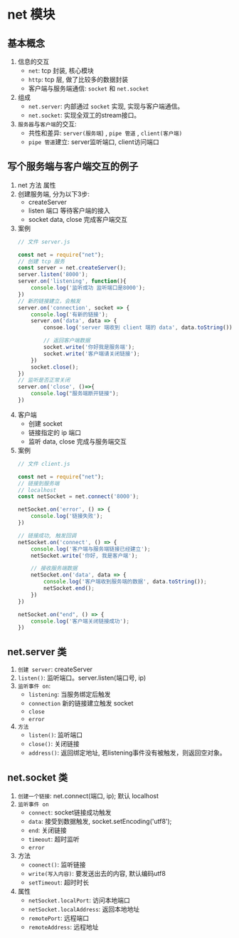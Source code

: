# net 模块


## 基本概念
1. 信息的交互
    * `net`:  tcp 封装, 核心模块
    * `http`: tcp 层, 做了比较多的数据封装
    * 客户端与服务端通信: `socket` 和 `net.socket`
2. 组成
    * `net.server`: 内部通过 `socket` 实现, 实现与客户端通信。
    * `net.socket`: 实现全双工的stream接口。
3. `服务器`与`客户端`的交互:
    * 共性和差异: `server(服务端`) , `pipe 管道` , `client(客户端)`
    * `pipe 管道`建立: server监听端口, client访问端口

## 写个服务端与客户端交互的例子
1. net 方法 属性
2. 创建服务端, 分为以下3步: 
    * createServer
    * listen 端口 等待客户端的接入
    * socket data, close 完成客户端交互
3. 案例
    ```javascript
    // 文件 server.js

    const net = require("net");
    // 创建 tcp 服务
    const server = net.createServer();
    server.listen('8000');
    server.on('listening', function(){
        console.log('监听成功 监听端口是8000');
    })
    // 新的链接建立，会触发
    server.on('connection', socket => {
        console.log('有新的链接');
        server.on('data', data => {
            consoe.log('server 端收到 client 端的 data', data.toString());

            // 返回客户端数据
            socket.write('你好我是服务端');
            socket.write('客户端请关闭链接');
        })
        socket.close();
    })
    // 监听是否正常关闭
    server.on('close', ()=>{
        console.log("服务端断开链接");
    })
    ```
4. 客户端
    * 创建 socket
    * 链接指定的 ip 端口
    * 监听 data, close 完成与服务端交互
5. 案例
    ```javascript
    // 文件 client.js

    const net = require("net");   
    // 链接到服务端
    // localhost
    const netSocket = net.connect('8000');

    netSocket.on('error', () => {
        console.log('链接失败');
    })

    // 链接成功, 触发回调
    netSocket.on('connect', () => {
        console.log('客户端与服务端链接已经建立');
        netSocket.write('你好, 我是客户端');

        // 接收服务端数据
        netSocket.on('data', data => {
            console.log('客户端收到服务端的数据', data.toString());
            netSocket.end();
        })
    })

    netSocket.on("end", () => {
        console.log('客户端关闭链接成功');
    })
    ```


## net.server 类
1. `创建 server`: createServer
2. `listen()`: 监听端口。server.listen(端口号, ip)
3. `监听事件 on`:
    * `listening`: 当服务绑定后触发
    * `connection` 新的链接建立触发 socket
    * `close`
    * `error`
4. `方法`
    * `listen()`: 监听端口
    * `close()`: 关闭链接
    * `address()`: 返回绑定地址, 若listening事件没有被触发，则返回空对象。

## net.socket 类
1. `创建一个链接`: net.connect(端口, ip); 默认 localhost
2. `监听事件 on`
    * `connect`: socket链接成功触发
    * `data`: 接受到数据触发,  socket.setEncoding('utf8');
    * `end`: 关闭链接
    * `timeout`: 超时监听
    * `error`
3. 方法
    * `coonect()`: 监听链接
    * `write(写入内容)`: 要发送出去的内容, 默认编码utf8
    * `setTimeout`: 超时时长
4. 属性
    * `netSocket.localPort`: 访问本地端口
    * `netSocket.localAddress`: 返回本地地址
    * `remotePort`: 远程端口
    * `remoteAddress`: 远程地址














